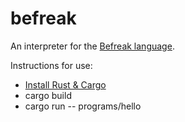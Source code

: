 # befreak
An interpreter for the [Befreak language](http://tunes.org/~iepos/befreak.html).

Instructions for use:
- [Install Rust & Cargo](https://rustup.rs/)
- cargo build
- cargo run -- programs/hello
